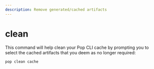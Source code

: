 ```yaml
---
description: Remove generated/cached artifacts
---
```


# clean

This command will help clean your Pop CLI cache by prompting you to select the cached artifacts that you deem as no longer required:

```
pop clean cache
```
